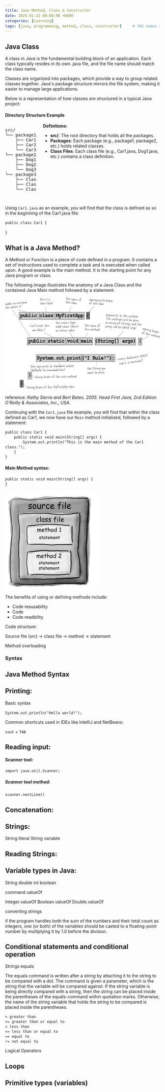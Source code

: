 ```yaml
---
title: Java Method, Class & Constructor
date: 2025-01-22 00:00:00 +0800
categories: [Learning]
tags: [java, programming, method, class, constructor]     # TAG names should always be lowercase
---
```


## Java Class 

A class in Java is the fundamental building block of an application. Each class typically resides in its own .java file, and the file name should match the class name.

Classes are organized into packages, which provide a way to group related classes together. Java's package structure mirrors the file system, making it easier to manage large applications.

Below is a representation of how classes are structured in a typical Java project:

#### **Directory Structure Example**

<div style="display: flex; align-items: flex-start;">
  <pre style="margin-right: 20px;">
src/
└── package1/
    ├── Car1.java
    ├── Car2.java
    └── Car3.java
└── package2/
    ├── Dog1.java
    ├── Dog2.java
    └── Dog3.java
└── package3/
    ├── Class1.java
    ├── Class2.java
    └── Class3.java
  </pre>
  <div>
    <strong>Definitions:</strong>
    <ul>
      <li><strong>src/</strong>: The root directory that holds all the packages.</li>
      <li><strong>Packages</strong>: Each package (e.g., package1, package2, etc.) holds related classes.</li>
      <li><strong>Class Files</strong>: Each class file (e.g., Car1.java, Dog1.java, etc.) contains a class definition.</li>
    </ul>
  </div>
</div>

Using `Car1.java` as an example, you will find that the class is defined as so in the beginning of the Car1.java file:

```
public class Car1 {

}
```


## What is a Java Method?

A Method or Function is a piece of code defined in a program. It contains a set of instructions used to complete a task and is executed when called upon. A good example is the main method. It is the starting point for any Java program or class. 

The following image illustrates the anatomy of a Java Class and the contained Java Main method followed by a statement:

![alt text](httpatomoreillycomsourceoreillyimages2248125.png.jpg)

reference: 
*Kathy Sierra and Bert Bates. 2005. Head First Java, 2nd Edition. O'Reilly & Associates, Inc., USA.*

Continuing with the `Car1.java` file example, you will find that within the class defined as Car1, we now have our `Main` method initialized, followed by a statement:

```
public class Car1 {
    public static void main(String[] args) {
        System.out.println("This is the main method of the Car1 class.");
    }
}
```

#### Main Method syntax:

    public static void main(String[] args) {
    }











![alt text](httpatomoreillycomsourceoreillyimages2248117.png.jpg)

The benefits of using or defining methods include:

- Code resusability 
- Code
- Code readbility 


Code structure:

Source file (src) -> class file -> method -> statement 


Method overloading 


### Syntax 



## Java Method Syntax




## Printing:

Basic syntax

`System.out.println("Hello world!");`

Common shortcuts used in IDEs like IntelliJ and NetBeans:

`sout` + `TAB`

## Reading input:

#### Scanner tool:

`import java.util.Scanner;`

##### Scanner tool method:

`scanner.nextLine()`

## Concatenation:

## Strings:

String literal
String variable

## Reading Strings:

## Variable types in Java:

String
double
int
boolean



command.valueOf

Integer.valueOf
Boolean.valueOf
Double.valueOf

converting strings 


 if the program handles both the sum of the numbers and their total count as integers, one (or both) of the variables should be casted to a floating-point number by multiplying it by 1.0 before the division.


## Conditional statements and conditional operation


Strings equals

The equals command is written after a string by attaching it to the string to be compared with a dot. The command is given a parameter, which is the string that the variable will be compared against. If the string variable is being directly compared with a string, then the string can be placed inside the parentheses of the equals-command within quotation marks. Otherwise, the name of the string variable that holds the string to be compared is placed inside the parentheses.


    > greater than
    >= greater than or equal to
    < less than
    <= less than or equal to
    == equal to
    != not equal to



Logical Operators




## Loops



## Primitive types (variables)